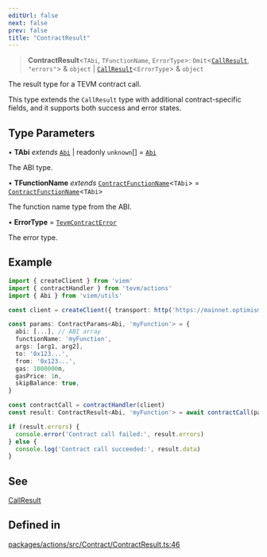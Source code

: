```yaml
---
editUrl: false
next: false
prev: false
title: "ContractResult"
---
```


> **ContractResult**\<`TAbi`, `TFunctionName`, `ErrorType`\>: `Omit`\<[`CallResult`](/reference/tevm/actions/type-aliases/callresult/), `"errors"`\> & `object` \| [`CallResult`](/reference/tevm/actions/type-aliases/callresult/)\<`ErrorType`\> & `object`

The result type for a TEVM contract call.

This type extends the `CallResult` type with additional contract-specific fields, and it supports both success and error states.

## Type Parameters

• **TAbi** *extends* [`Abi`](/reference/tevm/actions/type-aliases/abi/) \| readonly `unknown`[] = [`Abi`](/reference/tevm/actions/type-aliases/abi/)

The ABI type.

• **TFunctionName** *extends* [`ContractFunctionName`](/reference/tevm/utils/type-aliases/contractfunctionname/)\<`TAbi`\> = [`ContractFunctionName`](/reference/tevm/utils/type-aliases/contractfunctionname/)\<`TAbi`\>

The function name type from the ABI.

• **ErrorType** = [`TevmContractError`](/reference/tevm/actions/type-aliases/tevmcontracterror/)

The error type.

## Example

```typescript
import { createClient } from 'viem'
import { contractHandler } from 'tevm/actions'
import { Abi } from 'viem/utils'

const client = createClient({ transport: http('https://mainnet.optimism.io')({}) })

const params: ContractParams<Abi, 'myFunction'> = {
  abi: [...], // ABI array
  functionName: 'myFunction',
  args: [arg1, arg2],
  to: '0x123...',
  from: '0x123...',
  gas: 1000000n,
  gasPrice: 1n,
  skipBalance: true,
}

const contractCall = contractHandler(client)
const result: ContractResult<Abi, 'myFunction'> = await contractCall(params)

if (result.errors) {
  console.error('Contract call failed:', result.errors)
} else {
  console.log('Contract call succeeded:', result.data)
}
```

## See

[CallResult](../../../../../../../reference/tevm/actions/type-aliases/callresult)

## Defined in

[packages/actions/src/Contract/ContractResult.ts:46](https://github.com/evmts/tevm-monorepo/blob/main/packages/actions/src/Contract/ContractResult.ts#L46)
